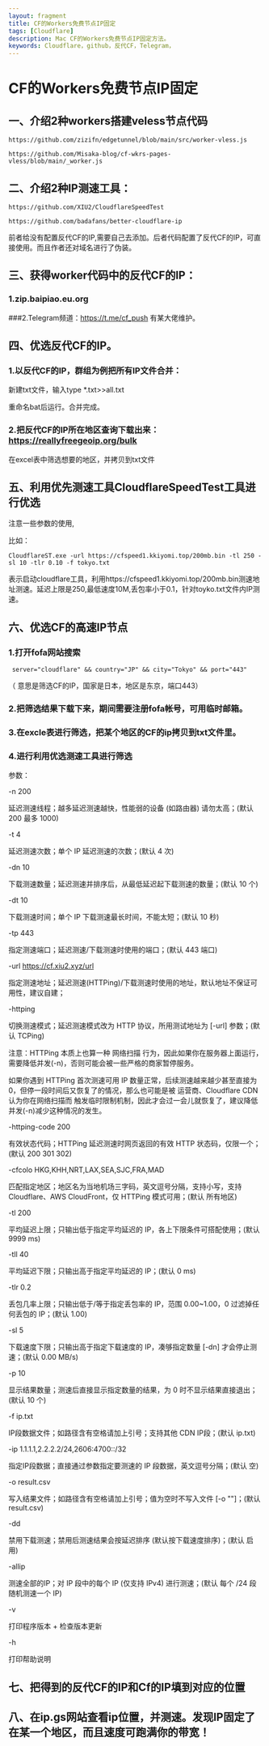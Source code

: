 ```yaml
---
layout: fragment
title: CF的Workers免费节点IP固定
tags: [Cloudflare]
description: Mac CF的Workers免费节点IP固定方法。
keywords: Cloudflare，github，反代CF，Telegram，
---
```


# CF的Workers免费节点IP固定

## 一、介绍2种workers搭建veless节点代码

    https://github.com/zizifn/edgetunnel/blob/main/src/worker-vless.js

    https://github.com/Misaka-blog/cf-wkrs-pages-vless/blob/main/_worker.js

## 二、介绍2种IP测速工具：

    https://github.com/XIU2/CloudflareSpeedTest

    https://github.com/badafans/better-cloudflare-ip

前者给没有配置反代CF的IP,需要自己去添加。后者代码配置了反代CF的IP，可直接使用。而且作者还对域名进行了伪装。

## 三、获得worker代码中的反代CF的IP：

### 1.zip.baipiao.eu.org

###2.Telegram频道：https://t.me/cf_push  有某大佬维护。

## 四、优选反代CF的IP。

### 1.以反代CF的IP，群组为例把所有IP文件合并：

新建txt文件，输入type *.txt>>all.txt

重命名bat后运行。合并完成。

### 2.把反代CF的IP所在地区查询下载出来：https://reallyfreegeoip.org/bulk 

在excel表中筛选想要的地区，并拷贝到txt文件

## 五、利用优先测速工具CloudflareSpeedTest工具进行优选

注意一些参数的使用,

比如：

    CloudflareST.exe -url https://cfspeed1.kkiyomi.top/200mb.bin -tl 250 -sl 10 -tlr 0.10 -f tokyo.txt

表示启动cloudflare工具，利用https://cfspeed1.kkiyomi.top/200mb.bin测速地址测速。延迟上限是250,最低速度10M,丢包率小于0.1，针对toyko.txt文件内IP测速。

## 六、优选CF的高速IP节点

### 1.打开fofa网站搜索

     server="cloudflare" && country="JP" && city="Tokyo" && port="443"

（ 意思是筛选CF的IP，国家是日本，地区是东京，端口443）

### 2.把筛选结果下载下来，期间需要注册fofa帐号，可用临时邮箱。

### 3.在excle表进行筛选，把某个地区的CF的ip拷贝到txt文件里。

### 4.进行利用优选测速工具进行筛选

参数：

-n 200

延迟测速线程；越多延迟测速越快，性能弱的设备 (如路由器) 请勿太高；(默认 200 最多 1000)

-t 4

延迟测速次数；单个 IP 延迟测速的次数；(默认 4 次)

-dn 10

下载测速数量；延迟测速并排序后，从最低延迟起下载测速的数量；(默认 10 个)

-dt 10

下载测速时间；单个 IP 下载测速最长时间，不能太短；(默认 10 秒)

-tp 443

指定测速端口；延迟测速/下载测速时使用的端口；(默认 443 端口)

-url https://cf.xiu2.xyz/url

指定测速地址；延迟测速(HTTPing)/下载测速时使用的地址，默认地址不保证可用性，建议自建；

-httping

切换测速模式；延迟测速模式改为 HTTP 协议，所用测试地址为 [-url] 参数；(默认 TCPing)

注意：HTTPing 本质上也算一种 网络扫描 行为，因此如果你在服务器上面运行，需要降低并发(-n)，否则可能会被一些严格的商家暂停服务。

如果你遇到 HTTPing 首次测速可用 IP 数量正常，后续测速越来越少甚至直接为 0，但停一段时间后又恢复了的情况，那么也可能是被 运营商、Cloudflare CDN 认为你在网络扫描而 触发临时限制机制，因此才会过一会儿就恢复了，建议降低并发(-n)减少这种情况的发生。

-httping-code 200

有效状态代码；HTTPing 延迟测速时网页返回的有效 HTTP 状态码，仅限一个；(默认 200 301 302)

-cfcolo HKG,KHH,NRT,LAX,SEA,SJC,FRA,MAD

匹配指定地区；地区名为当地机场三字码，英文逗号分隔，支持小写，支持 Cloudflare、AWS CloudFront，仅 HTTPing 模式可用；(默认 所有地区)

-tl 200

平均延迟上限；只输出低于指定平均延迟的 IP，各上下限条件可搭配使用；(默认 9999 ms)

-tll 40

平均延迟下限；只输出高于指定平均延迟的 IP；(默认 0 ms)

-tlr 0.2

丢包几率上限；只输出低于/等于指定丢包率的 IP，范围 0.00~1.00，0 过滤掉任何丢包的 IP；(默认 1.00)

-sl 5

下载速度下限；只输出高于指定下载速度的 IP，凑够指定数量 [-dn] 才会停止测速；(默认 0.00 MB/s)

-p 10

显示结果数量；测速后直接显示指定数量的结果，为 0 时不显示结果直接退出；(默认 10 个)

-f ip.txt

IP段数据文件；如路径含有空格请加上引号；支持其他 CDN IP段；(默认 ip.txt)

-ip 1.1.1.1,2.2.2.2/24,2606:4700::/32

指定IP段数据；直接通过参数指定要测速的 IP 段数据，英文逗号分隔；(默认 空)

-o result.csv

写入结果文件；如路径含有空格请加上引号；值为空时不写入文件 [-o ""]；(默认 result.csv)

-dd

禁用下载测速；禁用后测速结果会按延迟排序 (默认按下载速度排序)；(默认 启用)

-allip

测速全部的IP；对 IP 段中的每个 IP (仅支持 IPv4) 进行测速；(默认 每个 /24 段随机测速一个 IP)

-v

打印程序版本 + 检查版本更新

-h

打印帮助说明
    
## 七、把得到的反代CF的IP和Cf的IP填到对应的位置

## 八、在ip.gs网站查看ip位置，并测速。发现IP固定了在某一个地区，而且速度可跑满你的带宽！
